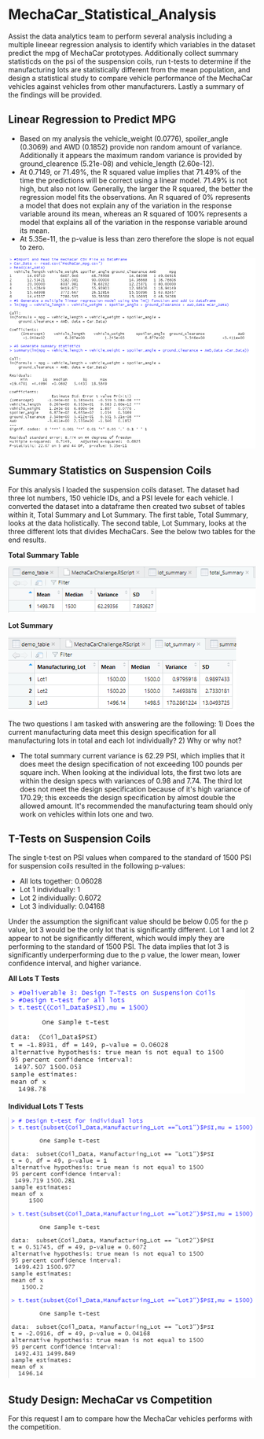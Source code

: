 # MechaCar_Statistical_Analysis
Assist the data analytics team to perform several analysis including a multiple lineear regression analysis to identify which variables in the dataset predict the mpg of MechaCar prototypes.  Additionally collect summary statisticds on the psi of the suspension coils, run t-tests to determine if the manufacturing lots are statistically different from the mean population, and design a statistical study to compare vehicle performance of the MechaCar vehicles against vehicles from other manufacturers.  Lastly a summary of the findings will be provided.

## Linear Regression to Predict MPG
- Based on my analysis the vehicle_weight (0.0776), spoiler_angle (0.3069) and AWD (0.1852) provide non random amount of variance. Additionally it appears the maximum random variance is provided by ground_clearence (5.21e-08) and vehicle_length (2.60e-12).
- At 0.7149, or 71.49%, the R squared value implies that 71.49% of the time the predictions will be correct using a linear model. 71.49% is not high, but also not low.  Generally, the larger the R squared, the better the regression model fits the observations.  An R squared of 0% represents a model that does not explain any of the variation in the response variable around its mean, whereas an R squared of 100% represents a model that explains all of the variation in the response variable around its mean.
- At 5.35e-11, the p-value is less than zero therefore the slope is not equal to zero.

![This is an image](https://github.com/Jahill17/MechaCar_Statistical_Analysis/blob/main/Deliverable1_DataFrame_LinearRegression_SummaryStatistics.png)


## Summary Statistics on Suspension Coils

For this analysis I loaded the suspension coils dataset. The dataset had three lot numbers, 150 vehicle IDs, and a PSI levele for each vehicle.  I converted the dataset into a dataframe then created two subset of tables within it, Total Summary and Lot Summary.  The first table, Total Summary, looks at the data holistically.  The second table, Lot Summary, looks at the three different lots that divides MechaCars.  See the below two tables for the end results.

**Total Summary Table**

![This is an image](https://github.com/Jahill17/MechaCar_Statistical_Analysis/blob/main/Deliverable2_total_Summary.png)

**Lot Summary**

![This is an image](https://github.com/Jahill17/MechaCar_Statistical_Analysis/blob/main/Deliverable2_Lot_Summary.png)

The two questions I am tasked with answering are the following: 1) Does the current manufacturing data meet this design specification for all manufacturing lots in total and each lot individually? 2) Why or why not?

- The total summary current variance is 62.29 PSI, which implies that it does meet the design specification of not exceeding 100 pounds per square inch.  When looking at the individual lots, the first two lots are within the design specs with variances of 0.98 and 7.74.  The third lot does not meet the design specification because of it's high variance of 170.29; this exceeds the design specification by almost double the allowed amount.  It's recommended the manufacturing team should only work on vehicles within lots one and two.


## T-Tests on Suspension Coils

The single t-test on PSI values when compared to the standard of 1500 PSI for suspension coils resulted in the following p-values:
- All lots together: 0.06028
- Lot 1 individually: 1
- Lot 2 individually: 0.6072
- Lot 3 individually: 0.04168

Under the assumption the significant value should be below 0.05 for the p value, lot 3 would be the only lot that is significantly different.  Lot 1 and lot 2 appear to not be significantly different, which would imply they are performing to the standard of 1500 PSI.  The data implies that lot 3 is significantly underperforming due to the p value, the lower mean, lower confidence interval, and higher variance.

**All Lots T Tests**

![This is an image](https://github.com/Jahill17/MechaCar_Statistical_Analysis/blob/main/Deliverable3_t-test-all-lots.png)

**Individual Lots T Tests**

![This is an image](https://github.com/Jahill17/MechaCar_Statistical_Analysis/blob/main/Deliverable3_t-test-individual-lots.png)


## Study Design: MechaCar vs Competition

For this request I am to compare how the MechaCar vehicles performs with the competition.
